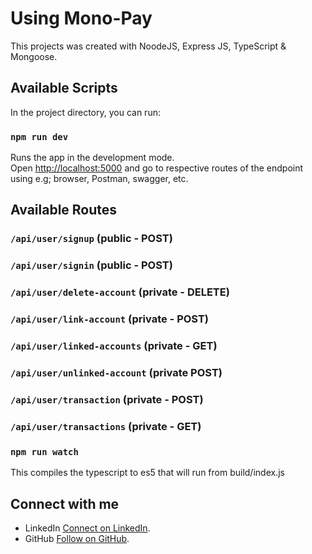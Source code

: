 # Using Mono-Pay

This projects was created with NoodeJS, Express JS, TypeScript & Mongoose.

## Available Scripts

In the project directory, you can run:

### `npm run dev`

Runs the app in the development mode.\
Open [http://localhost:5000](http://localhost:5000) and go to respective routes of the endpoint using e.g; browser, Postman, swagger, etc.

## Available Routes

### `/api/user/signup` (public - POST)

### `/api/user/signin` (public - POST)

### `/api/user/delete-account` (private - DELETE)

### `/api/user/link-account` (private - POST)

### `/api/user/linked-accounts` (private - GET)

### `/api/user/unlinked-account` (private POST)

### `/api/user/transaction` (private - POST)

### `/api/user/transactions` (private - GET)

### `npm run watch`

This compiles the typescript to es5 that will run from build/index.js

## Connect with me

- LinkedIn [Connect on LinkedIn](https://linkedin.com/in/geraldolumide).
- GitHub [Follow on GitHub](https://github.com/lucignation).
